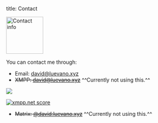 title: Contact

<img class="wrap-right" src="https://static.luevano.xyz/images/gifs/head_talking_1_trans.gif" width="100px" alt="Contact info">

You can contact me through:

- <i class="fas fa-envelope" alt="Email"></i> Email: [david@luevano.xyz](mailto:david@luevano.xyz)
- <i class="fa fa-xmpp" alt="XMPP"></i> ~~XMPP: [david@luevano.xyz](xmpp:david@luevano.xyz)~~ ^^Currently not using this.^^

<a href='https://compliance.conversations.im/server/luevano.xyz'><img src='https://compliance.conversations.im/badge/luevano.xyz'></a>

<a href='https://xmpp.net/result.php?domain=luevano.xyz&amp;type=client'><img src='https://xmpp.net/badge.php?domain=luevano.xyz' alt='xmpp.net score'/></a>

- <i class="fa fa-matrix-org" alt="Matrix.org"></i> ~~Matrix: [@david:luevano.xyz](https://matrix.to/#/@david:luevano.xyz)~~ ^^Currently not using this.^^
